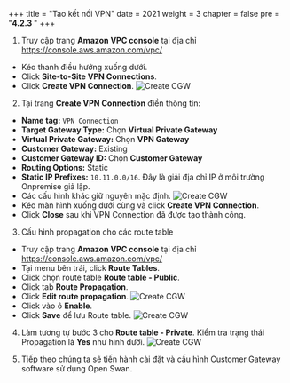 +++
title = "Tạo kết nối VPN"
date = 2021
weight = 3
chapter = false
pre = "<b>4.2.3 </b>"
+++


1. Truy cập trang **Amazon VPC console** tại địa chỉ https://console.aws.amazon.com/vpc/
  + Kéo thanh điều hướng xuống dưới.
  + Click **Site-to-Site VPN Connections**.
  + Click **Create VPN Connection**.
![Create CGW](/images/vpn/create-vpn1.png?width=90pc)

2. Tại trang **Create VPN Connection** điền thông tin:
  + **Name tag:** ```VPN Connection```
  + **Target Gateway Type:** Chọn **Virtual Private Gateway**
  + **Virtual Private Gateway:** Chọn **VPN Gateway**
  + **Customer Gateway:** Existing
  + **Customer Gateway ID:**	Chọn **Customer Gateway**
  + **Routing Options:** Static
  + **Static IP Prefixes:** ```10.11.0.0/16```. Đây là giải địa chỉ IP ở môi trường Onpremise giả lập.
  + Các cấu hình khác giữ nguyên mặc định.
![Create CGW](/images/vpn/create-vpn2.png?width=90pc)
  + Kéo màn hình xuống dưới cùng và click **Create VPN Connection**.
  + Click **Close** sau khi VPN Connection đã được tạo thành công.

3. Cấu hình propagation cho các route table
  + Truy cập trang **Amazon VPC console** tại địa chỉ https://console.aws.amazon.com/vpc/
  + Tại menu bên trái, click **Route Tables**.
  + Click chọn route table **Route table - Public**.
  + Click tab **Route Propagation**.
  + Click **Edit route propagation**.
![Create CGW](/images/vpn/create-vpn3.png?width=90pc)
  + Click vào ô **Enable**.
  + Click **Save** để lưu Route table.
![Create CGW](/images/vpn/create-vpn4.png?width=90pc)
4. Làm tương tự bước 3 cho **Route table - Private**. Kiểm tra trạng thái Propagation là **Yes** như hình dưới.
![Create CGW](/images/vpn/create-vpn5.png?width=90pc)

5. Tiếp theo chúng ta sẽ tiến hành cài đặt và cấu hình Customer Gateway software sử dụng Open Swan.